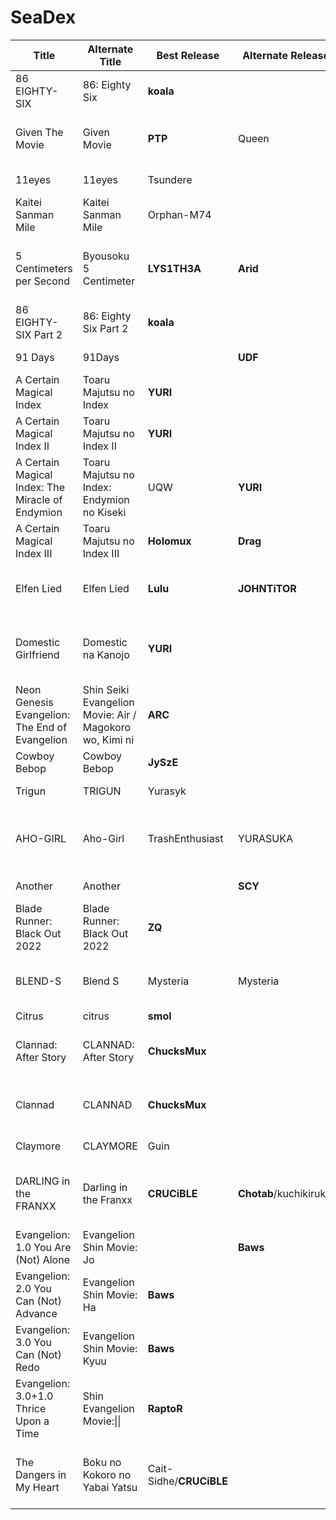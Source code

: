 # SeaDex

|                       Title                        |                      Alternate Title                      |       Best Release        |     Alternate Release     |                                                                Notes                                                                 |                                                       Comparisons                                                        |
|  ------------------------------------------------  |  -------------------------------------------------------  |  -----------------------  |  -----------------------  |  ----------------------------------------------------------------------------------------------------------------------------------  |  ----------------------------------------------------------------------------------------------------------------------  |
|  86 EIGHTY-SIX                                     |  86: Eighty Six                                           |  **koala**                |                           |  koala is sam+modified Kantai with partial timing preservation                                                                       |  [Comp 1](https://slow.pics/c/JiDBLhGL), [Comp 2](https://slow.pics/c/QASEUo5o), [Comp 3](https://rentry.co/8cgri)       |
|  Given The Movie                                   |  Given Movie                                              |  **PTP**                  |  Queen                    |  PTP is JPN BD Remux+Queen and all official subs Queen is Zagzad+CR restyled and TS from Anarchy                                     |  [Comp 1](https://slow.pics/c/2xsNVQ56)                                                                                  |
|  11eyes                                            |  11eyes                                                   |  Tsundere                 |                           |  Salender+modified FTV-Wasurenai                                                                                                     |  [Comp 1](https://www.diffchecker.com/juNpOVc0), [Comp 2](https://slow.pics/c/mrMH5ZXO)                                  |
|  Kaitei Sanman Mile                                |  Kaitei Sanman Mile                                       |  Orphan-M74               |                           |                                                                                                                                      |  [Comp 1]()                                                                                                              |
|  5 Centimeters per Second                          |  Byousoku 5 Centimeter                                    |  **LYS1TH3A**             |  **Arid**                 |  LYS1TH3A is ITA BD Remux+Arid, nedragrevev, and PGS Arid is Beatrice-Raws+Modified Akai (TS from nedragrevev)                       |  [Comp 1](https://slow.pics/c/7Tqe50EQ), [Comp 2](https://slow.pics/c/g2zjrneg)                                          |
|  86 EIGHTY-SIX Part 2                              |  86: Eighty Six Part 2                                    |  **koala**                |                           |  koala is sam+modified Kantai with partial timing preservation                                                                       |  [Comp 1](https://slow.pics/c/JiDBLhGL), [Comp 2](https://slow.pics/c/QASEUo5o), [Comp 3](https://rentry.co/8cgri)       |
|  91 Days                                           |  91Days                                                   |                           |  **UDF**                  |  UDF is Beatrice-Raws + Mafia & Bakemono & Koby subs.                                                                                |  [Comp 1](https://slow.pics/c/ERWxO68r)                                                                                  |
|  A Certain Magical Index                           |  Toaru Majutsu no Index                                   |  **YURI**                 |                           |  YURI is sergey+CTR                                                                                                                  |  [Comp 1](https://slow.pics/c/tkl65fYs)                                                                                  |
|  A Certain Magical Index II                        |  Toaru Majutsu no Index II                                |  **YURI**                 |                           |  Yuri is sergey+UTW-Mazui                                                                                                            |  [Comp 1](https://slow.pics/c/IsQ0LcHm)                                                                                  |
|  A Certain Magical Index: The Miracle of Endymion  |  Toaru Majutsu no Index: Endymion no Kiseki               |  UQW                      |  **YURI**                 |  YURI is sergey+UTW                                                                                                                  |  [Comp 1](https://slow.pics/c/046k5ZMh)                                                                                  |
|  A Certain Magical Index III                       |  Toaru Majutsu no Index III                               |  **Holomux**              |  **Drag**                 |  Holomux is UQW+GJM and Gremlin Drag is VCB+GJM.                                                                                     |  [Comp 1](https://slow.pics/c/5sIGu933)                                                                                  |
|  Elfen Lied                                        |  Elfen Lied                                               |  **Lulu**                 |  **JOHNTiTOR**            |  Lulu is Kawaiika-Raws+fixed CBT JOHNTiTOR is Lulu with OPUS, however uses a low bitrate for the dub                                 |  [Comp 1](https://slow.pics/c/08BwbdsU)                                                                                  |
|  Domestic Girlfriend                               |  Domestic na Kanojo                                       |  **YURI**                 |                           |  YURI is Seicher+Smoke (DDY for 1-6, -KS- with DDY OP/ED kfx and font styling for 7-12) -KS- subs are HIDIVE with added TS and QC    |  [Comp 1](https://slow.pics/c/Dtkkjgp6), [Comp 2](https://slow.pics/c/3IknjD7v)                                          |
|  Neon Genesis Evangelion: The End of Evangelion    |  Shin Seiki Evangelion Movie: Air / Magokoro wo, Kimi ni  |  **ARC**                  |                           |  ARC is Beatrice+Sephirotic/Commie                                                                                                   |  [Comp 1]()                                                                                                              |
|  Cowboy Bebop                                      |  Cowboy Bebop                                             |  **JySzE**                |                           |  JySzE is ITBD encode + options enjoyings                                                                                            |  [Comp 1]()                                                                                                              |
|  Trigun                                            |  TRIGUN                                                   |  Yurasyk                  |                           |  Yura is 720p dvd upscale so grab from rutracker.                                                                                    |  [Comp 1]()                                                                                                              |
|  AHO-GIRL                                          |  Aho-Girl                                                 |  TrashEnthusiast          |  YURASUKA                 |  TrashEnthusiast is JPN BD Remux+restyled Chihiro with improved TS and honorifics removed YURASUKA is JPN BD Encode+TrashEnthusiast  |  [Comp 1](https://slow.pics/c/akDm3PYj), [Comp 2](https://slow.pics/c/p7P9T1yj)                                          |
|  Another                                           |  Another                                                  |                           |  **SCY**                  |  SCY is Beatrice-Raws+modified Underwater                                                                                            |  [Comp 1](https://slow.pics/c/1dHdtNaG), [Comp 2](https://slow.pics/c/A6nDrixJ)                                          |
|  Blade Runner: Black Out 2022                      |  Blade Runner: Black Out 2022                             |  **ZQ**                   |                           |  ZQ includes SCY subtitles (retimed official subs)                                                                                   |  [Comp 1](https://slow.pics/c/oTRPxewU)                                                                                  |
|  BLEND-S                                           |  Blend S                                                  |  Mysteria                 |  Mysteria                 |  Mysteria is Beatrice-Raws+DDY(E1-9) CR (E10-12) edited, redone TS, Nii-sama OP AB version has patch applied                         |  [Comp 1](https://slow.pics/c/8yZCtxe2)                                                                                  |
|  Citrus                                            |  citrus                                                   |  **smol**                 |                           |  smol is JPN BD encode+Chihiro                                                                                                       |  [Comp 1](https://slow.pics/c/zxWxf6uK)                                                                                  |
|  Clannad: After Story                              |  CLANNAD: After Story                                     |  **ChucksMux**            |                           |  ChucksMux is Okay-Raws+UDF UDF subs are Doki/joseole99i/JySzE/Akai/UDF (what the)                                                   |  [Comp 1](https://slow.pics/c/YRWRdA3U)                                                                                  |
|  Clannad                                           |  CLANNAD                                                  |  **ChucksMux**            |                           |  ChucksMux is Okay-Raws+UDF UDF subs are Doki/joseole99i/JySzE/Akai/UDF (what the)                                                   |  [Comp 1](https://slow.pics/c/nBI8XumP)                                                                                  |
|  Claymore                                          |  CLAYMORE                                                 |  Guin                     |                           |  Guin is Beatrice-Raws+CTR-Kametsu                                                                                                   |  [Comp 1](https://slow.pics/c/cdzgmhjb), [Comp 2](https://slow.pics/c/esWNEuuP)                                          |
|  DARLING in the FRANXX                             |  Darling in the Franxx                                    |  **CRUCiBLE**             |  **Chotab**/kuchikirukia  |  CRUCiBLE is JPN BD Remux+Chotab and PGS kuchikirukia is Chotab with ordered chapters, FLAC debloat, and dub removal                 |  [Comp 1](https://slow.pics/c/FvoTOPtZ)                                                                                  |
|  Evangelion: 1.0 You Are (Not) Alone               |  Evangelion Shin Movie: Jo                                |                           |  **Baws**                 |  Baws is Beatrice-Raws+modified THORA and R1                                                                                         |  [Comp 1](https://slow.pics/c/qbBiwsKW)                                                                                  |
|  Evangelion: 2.0 You Can (Not) Advance             |  Evangelion Shin Movie: Ha                                |  **Baws**                 |                           |  Baws is Beatrice + modified THORA and R1 Subs                                                                                       |  [Comp 1]()                                                                                                              |
|  Evangelion: 3.0 You Can (Not) Redo                |  Evangelion Shin Movie: Kyuu                              |  **Baws**                 |                           |  Baws is Beatrice + modified THORA and R1 Subs                                                                                       |  [Comp 1]()                                                                                                              |
|  Evangelion: 3.0+1.0 Thrice Upon a Time            |  Shin Evangelion Movie:\|\|                                 |  **RaptoR**               |                           |  RaptoR is UHD JPN BD Remux + AMZN subs                                                                                              |  [Comp 1](https://slow.pics/c/Nd1TrVwd), [Comp 2](https://slow.pics/c/lNfW3L7B)                                          |
|  The Dangers in My Heart                           |  Boku no Kokoro no Yabai Yatsu                            |  Cait-Sidhe/**CRUCiBLE**  |                           |  Cait-Sidhe is Okay-Subs encode+modified Hidive (retimed, edited, TS, song TLs etc) CRUCiBLE is Cait-Sidhe+Dub                       |  [Comp 1](https://slow.pics/c/6Mi4xJIb), [Comp 2](https://slow.pics/c/ZhcKcUIr), [Comp 3](https://slow.pics/c/0NfK4AkQ)  |
